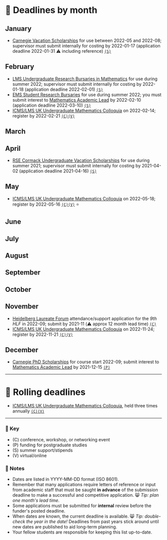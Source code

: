 # 📆 Deadlines by month
## January

- [Carnegie Vacation Scholarships](https://www.carnegie-trust.org/award-schemes/vacation-scholarships/) for use between 2022-05 and 2022-08; supervisor must submit internally for costing by 2022-01-17 (application deadline 2022-01-31 ⚠️ including reference) [`(S)`](#-key)

## February

- [LMS Undergraduate Research Bursaries in Mathematics](https://www.lms.ac.uk/grants/undergraduate-research-bursaries/applications) for use during summer 2022; supervisor must submit internally for costing by 2022-01-18 (application deadline 2022-02-01) [`(S)`](#-key)
- [EMS Student Research Bursaries](http://www.ems.ac.uk/funding/ems-student-research-bursaries) for use during summer 2022; you must submit interest to [Mathematics Academic Lead](https://www.dundee.ac.uk/mathematics/people?f%5B0%5D=staff_category_people%3A5351) by 2022-02-10 (application deadline 2022-03-10) [`(S)`](#-key)
- [ICMS/LMS UK Undergraduate Mathematics Colloquia](https://www.icms.org.uk/events/2022/icms-lms-uk-mathematics-undergraduate-colloquium) on 2022-02-14; register by 2022-02-21 [`(C)(V)`](#-key)

## March

## April

- [RSE Cormack Undergraduate Vacation Scholarships](https://rse.org.uk/funding-collaboration/award/rse-cormack-undergraduate-vacation-scholarships/) for use during summer 2021; supervisor must submit internally for costing by 2021-04-02 (application deadline 2021-04-16) [`(S)`](#-key)


## May

- [ICMS/LMS UK Undergraduate Mathematics Colloquia](https://www.icms.org.uk/events/2022/icms-lms-uk-mathematics-undergraduate-colloquium) on 2022-05-18; register by 2022-05-16 [`(C)(V)`](#-key) ⭐


## June


## July


## August


## September


## October


## November

- [Heidelberg Laureate Forum](https://www.heidelberg-laureate-forum.org/) attendance/support application for the *9th HLF* in 2022-09; submit by 2021-11 (⚠️ approx 12 month lead time) [`(C)`](#-key) 
- [ICMS/LMS UK Undergraduate Mathematics Colloquia](https://www.icms.org.uk/events/2022/icms-lms-uk-mathematics-undergraduate-colloquium) on 2022-11-24; register by 2022-11-21 [`(C)(V)`](#-key)


## December

- [Carnegie PhD Scholarships](https://www.carnegie-trust.org/award-schemes/carnegie-phd-scholarships/) for course start 2022-09; submit interest to [Mathematics Academic Lead](https://www.dundee.ac.uk/mathematics/people?f%5B0%5D=staff_category_people%3A5351) by 2021-12-15 [`(P)`](#-key)

---

# 🎢 Rolling deadlines

- [ICMS/LMS UK Undergraduate Mathematics Colloquia](https://www.lms.ac.uk/events/ICMS-LMS-UKMC), held three times annually [`(C)(V)`](#-key)

---

### 🔑 Key
- (C) conference, workshop, or networking event 
- (P) funding for postgraduate studies
- (S) summer support/stipends
- (V) virtual/online

### 📄 Notes
- Dates are listed in YYYY-MM-DD format (ISO 8601). 
- Remember that many applications require letters of reference or input from academic staff that must be saught **in advance** of the submission deadline to make a successful and competitive application. 😸 *Tip: plan one month's lead time.* 
- Some applications must be submitted for **internal** review before the funder's posted deadline. 
- When dates are known, the current deadline is available. 😸 *Tip: double-check the year in the date!* Deadlines from past years stick around until new dates are published to aid long-term planning.
- Your fellow students are responsible for keeping this list up-to-date.
